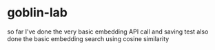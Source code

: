 # goblin-lab

so far I've done the very basic embedding API call and saving test
also done the basic embedding search using cosine similarity

